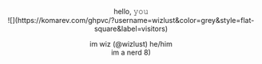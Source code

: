 <p align="center"

  <p align="center"
 <br>
 hello,  𝚢𝚘𝚞 
<br>
![](https://komarev.com/ghpvc/?username=wizlust&color=grey&style=flat-square&label=visitors)

<p align="center"
<br>
im wiz (@wizlust) he/him
<br>
im a nerd 8)
